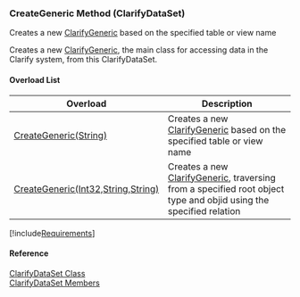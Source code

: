 ﻿### CreateGeneric Method (ClarifyDataSet)

Creates a new [ClarifyGeneric](fcSDK~FChoice.Foundation.Clarify.ClarifyGeneric.md) based on the specified table or view name

Creates a new [ClarifyGeneric](fcSDK~FChoice.Foundation.Clarify.ClarifyGeneric.md), the main class for accessing data in the Clarify system, from this ClarifyDataSet.

#### Overload List

| Overload | Description |
| --- | --- |
| [CreateGeneric(String)](fcSDK~FChoice.Foundation.Clarify.ClarifyDataSet~CreateGeneric(String).md) | Creates a new [ClarifyGeneric](fcSDK~FChoice.Foundation.Clarify.ClarifyGeneric.md) based on the specified table or view name   |
| [CreateGeneric(Int32,String,String)](fcSDK~FChoice.Foundation.Clarify.ClarifyDataSet~CreateGeneric(Int32,String,String).md) | Creates a new [ClarifyGeneric](fcSDK~FChoice.Foundation.Clarify.ClarifyGeneric.md), traversing from a specified root object type and objid using the specified relation   |

[!include[Requirements](../partials/requirements.md)]



#### Reference

[ClarifyDataSet Class](fcSDK~FChoice.Foundation.Clarify.ClarifyDataSet.md)  
[ClarifyDataSet Members](fcSDK~FChoice.Foundation.Clarify.ClarifyDataSet_members.md)